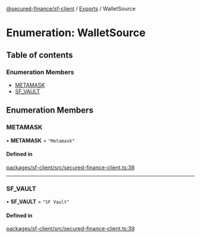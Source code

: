 [@secured-finance/sf-client](../README.md) / [Exports](../modules.md) / WalletSource

# Enumeration: WalletSource

## Table of contents

### Enumeration Members

- [METAMASK](WalletSource.md#metamask)
- [SF\_VAULT](WalletSource.md#sf_vault)

## Enumeration Members

### METAMASK

• **METAMASK** = ``"Metamask"``

#### Defined in

[packages/sf-client/src/secured-finance-client.ts:38](https://github.com/Secured-Finance/sf-sdk/blob/6f4921a/packages/sf-client/src/secured-finance-client.ts#L38)

___

### SF\_VAULT

• **SF\_VAULT** = ``"SF Vault"``

#### Defined in

[packages/sf-client/src/secured-finance-client.ts:39](https://github.com/Secured-Finance/sf-sdk/blob/6f4921a/packages/sf-client/src/secured-finance-client.ts#L39)

